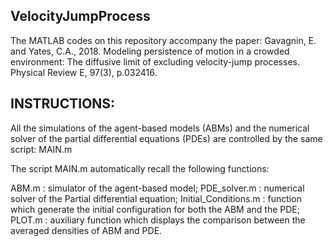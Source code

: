 VelocityJumpProcess
------------------- 
The MATLAB codes on this repository accompany the paper:
Gavagnin, E. and Yates, C.A., 2018. Modeling persistence of motion in a crowded environment: The diffusive limit of excluding velocity-jump processes. Physical Review E, 97(3), p.032416.


INSTRUCTIONS:
------------------- 

All the simulations of the agent-based models (ABMs) and the numerical solver of the partial differential equations (PDEs) are controlled by the same script: MAIN.m 

The script MAIN.m automatically recall the following functions:

ABM.m    		          : simulator of the agent-based model; 
PDE_solver.m	      	: numerical solver of the Partial differential equation;
Initial_Conditions.m 	: function which generate the initial configuration for both the ABM and the PDE;
PLOT.m			          : auxiliary function which displays the comparison between the averaged densities of ABM and PDE.

